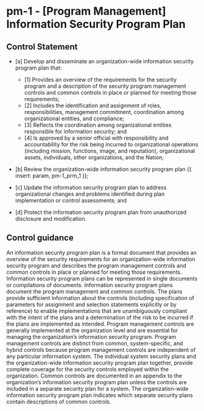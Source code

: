 # pm-1 - \[Program Management\] Information Security Program Plan

## Control Statement

- \[a\] Develop and disseminate an organization-wide information security program plan that:

  - \[1\] Provides an overview of the requirements for the security program and a description of the security program management controls and common controls in place or planned for meeting those requirements;
  - \[2\] Includes the identification and assignment of roles, responsibilities, management commitment, coordination among organizational entities, and compliance;
  - \[3\] Reflects the coordination among organizational entities responsible for information security; and
  - \[4\] Is approved by a senior official with responsibility and accountability for the risk being incurred to organizational operations (including mission, functions, image, and reputation), organizational assets, individuals, other organizations, and the Nation;

- \[b\] Review the organization-wide information security program plan {{ insert: param, pm-1_prm_1 }};

- \[c\] Update the information security program plan to address organizational changes and problems identified during plan implementation or control assessments; and

- \[d\] Protect the information security program plan from unauthorized disclosure and modification.

## Control guidance

An information security program plan is a formal document that provides an overview of the security requirements for an organization-wide information security program and describes the program management controls and common controls in place or planned for meeting those requirements. Information security program plans can be represented in single documents or compilations of documents. Information security program plans document the program management and common controls. The plans provide sufficient information about the controls (including specification of parameters for assignment and selection statements explicitly or by reference) to enable implementations that are unambiguously compliant with the intent of the plans and a determination of the risk to be incurred if the plans are implemented as intended. Program management controls are generally implemented at the organization level and are essential for managing the organization’s information security program. Program management controls are distinct from common, system-specific, and hybrid controls because program management controls are independent of any particular information system. The individual system security plans and the organization-wide information security program plan together, provide complete coverage for the security controls employed within the organization. Common controls are documented in an appendix to the organization’s information security program plan unless the controls are included in a separate security plan for a system. The organization-wide information security program plan indicates which separate security plans contain descriptions of common controls.
